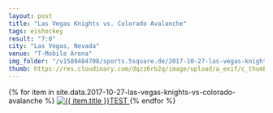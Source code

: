 ```yaml
---
layout: post
title: "Las Vegas Knights vs. Colorado Avalanche"
tags: eishockey
result: "7:0"
city: "Las Vegas, Nevada"
venue: "T-Mobile Arena"
img_folder: "/v1509484708/sports.5square.de/2017-10-27-las-vegas-knights-vs-colorado-avalanche/"
thumb: https://res.cloudinary.com/dqzz6rb2q/image/upload/a_exif/c_thumb,g_center,h_251,w_251/v1509484708/sports.5square.de/2017-10-27-las-vegas-knights-vs-colorado-avalanche/IMG_2734.jpg
---
```

<div id="lightgallery">
{% for item in site.data.2017-10-27-las-vegas-knights-vs-colorado-avalanche %}
  <a href="xyz{{ site.img_baseurl }}{{ page.img_folder }}{{ item.file }}">
      <img src="{{ site.img_baseurl }}{{ site.img_thumb }}{{ page.img_folder }}{{ item.file }}" alt="{{ item.title }}" />TEST
  </a>
{% endfor %}
</div>
